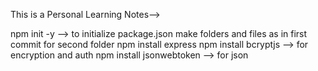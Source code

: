 This is a Personal Learning Notes-->

npm init -y --> to initialize package.json
make folders and files as in first commit for second folder
npm install express 
npm install bcryptjs --> for encryption and auth
npm install jsonwebtoken --> for json
